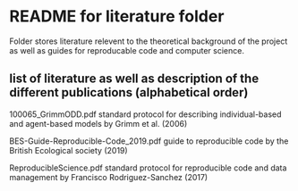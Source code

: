 # README for literature folder

Folder stores literature relevent to the theoretical background of the project as well as guides for reproducable code and computer science.

## list of literature as well as description of the different publications (alphabetical order)

100065_GrimmODD.pdf
    standard protocol for describing individual-based and agent-based models by Grimm et al. (2006)

BES-Guide-Reproducible-Code_2019.pdf
    guide to reproducible code by the British Ecological society (2019)

ReproducibleScience.pdf
    standard protocol for reproducible code and data management by Francisco Rodriguez-Sanchez (2017)

